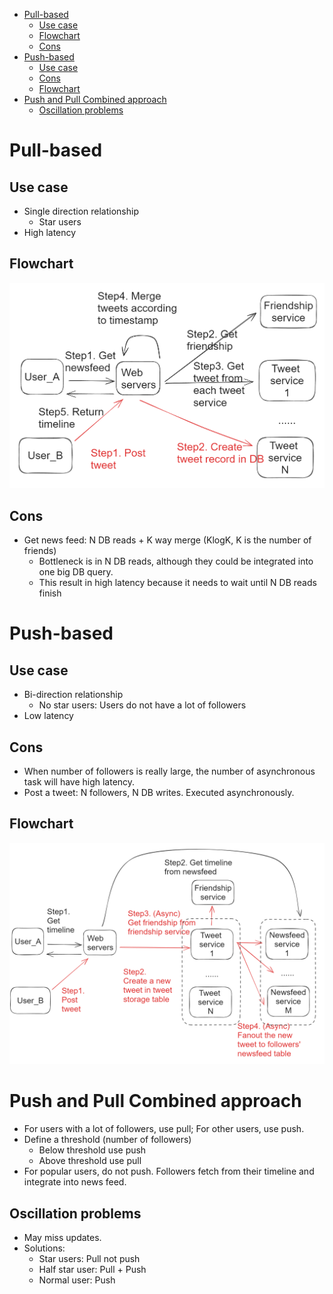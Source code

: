 - [Pull-based](#pull-based)
  - [Use case](#use-case)
  - [Flowchart](#flowchart)
  - [Cons](#cons)
- [Push-based](#push-based)
  - [Use case](#use-case-1)
  - [Cons](#cons-1)
  - [Flowchart](#flowchart-1)
- [Push and Pull Combined approach](#push-and-pull-combined-approach)
  - [Oscillation problems](#oscillation-problems)

# Pull-based
## Use case
* Single direction relationship
  * Star users
* High latency

## Flowchart

![](../.gitbook/assets/twitter_pull.png)

## Cons
* Get news feed: N DB reads + K way merge (KlogK, K is the number of friends)
  * Bottleneck is in N DB reads, although they could be integrated into one big DB query. 
  * This result in high latency because it needs to wait until N DB reads finish

# Push-based
## Use case

* Bi-direction relationship
  * No star users: Users do not have a lot of followers
* Low latency

## Cons
* When number of followers is really large, the number of asynchronous task will have high latency. 
* Post a tweet: N followers, N DB writes. Executed asynchronously. 

## Flowchart

![](../.gitbook/assets/twitter_push.png)

# Push and Pull Combined approach
* For users with a lot of followers, use pull; For other users, use push. 
* Define a threshold \(number of followers\)
  * Below threshold use push
  * Above threshold use pull
* For popular users, do not push. Followers fetch from their timeline and integrate into news feed. 

## Oscillation problems
* May miss updates. 
* Solutions:
  * Star users: Pull not push
  * Half star user: Pull + Push
  * Normal user: Push

